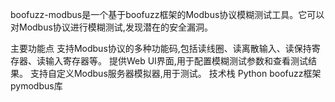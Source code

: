 boofuzz-modbus是一个基于boofuzz框架的Modbus协议模糊测试工具。它可以对Modbus协议进行模糊测试,发现潜在的安全漏洞。

主要功能点
支持Modbus协议的多种功能码,包括读线圈、读离散输入、读保持寄存器、读输入寄存器等。
提供Web UI界面,用于配置模糊测试参数和查看测试结果。
支持自定义Modbus服务器模拟器,用于测试。
技术栈
Python
boofuzz框架
pymodbus库
